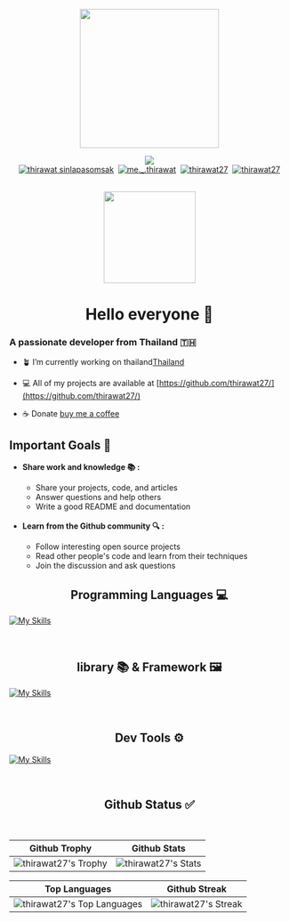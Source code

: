  <p align="center">
  <a href="https://discord.com/users/715845203268993046">
    <img height="250px" src="https://lanyard.cnrad.dev/api/715845203268993046?theme=dark&bg=5865F2&borderRadius=25px&animated=true" />
  </a>
</p>

<div align="center" >

<img src="https://komarev.com/ghpvc/?username=thirawat27&label=Profile%20views&color=7469B6&style=for-the-badge"><br>
<a href="https://www.facebook.com/thirawat.sinlapasomsak.27/" target="blank"><img  src="https://img.shields.io/badge/Facebook-0866FF.svg?style=for-the-badge&logo=Facebook&logoColor=white" alt="thirawat sinlapasomsak"/></a>&nbsp;
<a href="https://instagram.com/me._.thirawat" target="blank"><img 
 src="https://img.shields.io/badge/Instagram-E4405F.svg?style=for-the-badge&logo=Instagram&logoColor=white" alt="me._.thirawat"/></a>&nbsp;
 <a href="https://dev.to/thirawat27" target="blank"><img 
 src="https://img.shields.io/badge/dev.to-0A0A0A.svg?style=for-the-badge&logo=devdotto&logoColor=white" alt="thirawat27"/></a>&nbsp;
  <a href="https://medium.com/@thirawat27" target="blank"><img 
 src="https://img.shields.io/badge/Medium-000000.svg?style=for-the-badge&logo=Medium&logoColor=white" alt="thirawat27"/></a>

</div> <br>



<div align="center">
<img height="165px" weight="165px"  src="https://user-images.githubusercontent.com/5713670/87202985-820dcb80-c2b6-11ea-9f56-7ec461c497c3.gif" />
</div>

<h1 align="center">Hello everyone 👋</h1>
<h3 align="left">A passionate developer from Thailand 🇹🇭</h3>

- 🪴 I’m currently working on thailand[Thailand](https://www.google.com/maps/place/%E0%B8%9B%E0%B8%A3%E0%B8%B0%E0%B9%80%E0%B8%97%E0%B8%A8%E0%B9%84%E0%B8%97%E0%B8%A2/@13.0003076,96.992706,6z/data=!3m1!4b1!4m5!3m4!1s0x304d8df747424db1:0x9ed72c880757e802!8m2!3d15.870032!4d100.992541)

- 💻 All of my projects are available at [https://github.com/thirawat27/](https://github.com/thirawat27/)

- ☕ Donate [buy me a coffee](https://www.buymeacoffee.com/thirawat27)
  
<h2>Important Goals 📌</h2>

<ul>
   <li><strong>Share work and knowledge 📚 :</strong></li>
     <ul>
       <li>Share your projects, code, and articles</li>
       <li>Answer questions and help others</li>
       <li>Write a good README and documentation</li>
     </ul><br>
   <li><strong>Learn from the Github community 🔍 :</strong></li>
     <ul>
       <li>Follow interesting open source projects</li>
       <li>Read other people's code and learn from their techniques</li>
       <li>Join the discussion and ask questions</li>
     </ul>
</ul>

<h2 align="center">Programming Languages 💻</h2>
<p align="center">

[![My Skills](https://skillicons.dev/icons?i=html,css,sass,js,ts,c,cpp,mysql,kotlin,lua,php,py,r)](https://skillicons.dev)

</p><br>

<h2 align="center">library 📚 & Framework 🖼️</h2>
<p align="center">

[![My Skills](https://skillicons.dev/icons?i=bootstrap,jquery,npm,react,pnpm)](https://skillicons.dev)

</p><br>

<h2 align="center">Dev Tools ⚙️</h2>
<p align="center">

[![My Skills](https://skillicons.dev/icons?i=discord,cloudflare,vite,workers,firebase,figma,git,godot,kali,ai,idea,replit,stackoverflow,vscode,visualstudio,docker,arduino)](https://skillicons.dev)

</p><br>



<div align="center">

 <h2>Github  Status ✅</h2><br>

| Github Trophy | Github Stats |
|---|---|
| ![thirawat27's Trophy](https://github-profile-trophy.vercel.app/?username=thirawat27&theme=algolia&row=2&column=3&border_radius=45) | ![thirawat27's Stats](https://github-readme-stats.vercel.app/api?username=thirawat27&theme=algolia&show_icons=true&hide_border=false&count_private=true&border_radius=20&date_format=j%20M%5B%20Y%5D) |

| Top Languages | Github Streak |
|---|---|
| ![thirawat27's Top Languages](https://github-readme-stats.vercel.app/api/top-langs/?username=thirawat27&theme=algolia&show_icons=true&hide_border=false&layout=compact&border_radius=20&date_format=j%20M%5B%20Y%5D) | ![thirawat27's Streak](https://github-readme-streak-stats.herokuapp.com/?user=thirawat27&theme=algolia&hide_border=false&border_radius=20&date_format=j%20M%5B%20Y%5D) |
